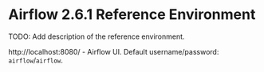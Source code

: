 # Airflow 2.6.1 Reference Environment

TODO: Add description of the reference environment.

http://localhost:8080/ - Airflow UI. Default username/password: `airflow`/`airflow`.
